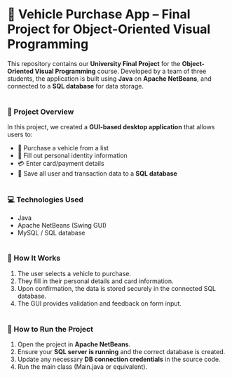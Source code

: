 # 🚗 Vehicle Purchase App – Final Project for Object-Oriented Visual Programming
This repository contains our **University Final Project** for the **Object-Oriented Visual Programming** course. Developed by a team of three students, the application is built using **Java** on **Apache NetBeans**, and connected to a **SQL database** for data storage.
<br><br>

### 📌 Project Overview
In this project, we created a **GUI-based desktop application** that allows users to:
- 🛒 Purchase a vehicle from a list
- 🧾 Fill out personal identity information
- 💳 Enter card/payment details
- 💾 Save all user and transaction data to a **SQL database**
<br><br>

### 💻 Technologies Used
- Java
- Apache NetBeans (Swing GUI)
- MySQL / SQL database
<br><br>

### 🧪 How It Works
1. The user selects a vehicle to purchase.
2. They fill in their personal details and card information.
3. Upon confirmation, the data is stored securely in the connected SQL database.
4. The GUI provides validation and feedback on form input.
<br><br>

### 🚀 How to Run the Project
1. Open the project in **Apache NetBeans**.
2. Ensure your **SQL server is running** and the correct database is created.
3. Update any necessary **DB connection credentials** in the source code.
4. Run the main class (Main.java or equivalent).
